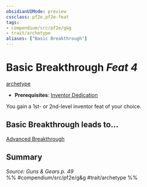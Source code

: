 ```yaml
---
obsidianUIMode: preview
cssclass: pf2e,pf2e-feat
tags:
- compendium/src/pf2e/g&g
- trait/archetype
aliases: ["Basic Breakthrough"]
---
```

# Basic Breakthrough  *Feat 4*  
[archetype](/rules/traits/archetype.md)  

- **Prerequisites**: [Inventor Dedication](/compendium/feats/inventor-dedication-g-g.md)

You gain a 1st- or 2nd-level inventor feat of your choice.

## Basic Breakthrough leads to...

[Advanced Breakthrough](/compendium/feats/advanced-breakthrough-g-g.md)

## Summary

*Source: Guns & Gears p. 49*  
%% #compendium/src/pf2e/g&g #trait/archetype %%